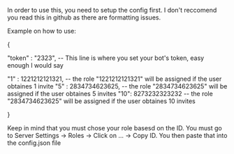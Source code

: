 In order to use this, you need to setup the config first. I don't reccomend you read this in github as there are formatting issues.

Example on how to use:

{

"token" : "2323",  -- This line is where you set your bot's token, easy enough I would say

"1" : 1221212121321,        -- the role "1221212121321" will be assigned if the user obtaines 1 invite
"5" : 2834734623625,        -- the role "2834734623625" will be assigned if the user obtaines 5 invites
"10": 8273232323232         -- the role "2834734623625" will be assigned if the user obtaines 10 invites

}

Keep in mind that you must chose your role basesd on the ID. You must go to Server Settings -> Roles -> Click on ... -> Copy ID.
You then paste that into the config.json file
